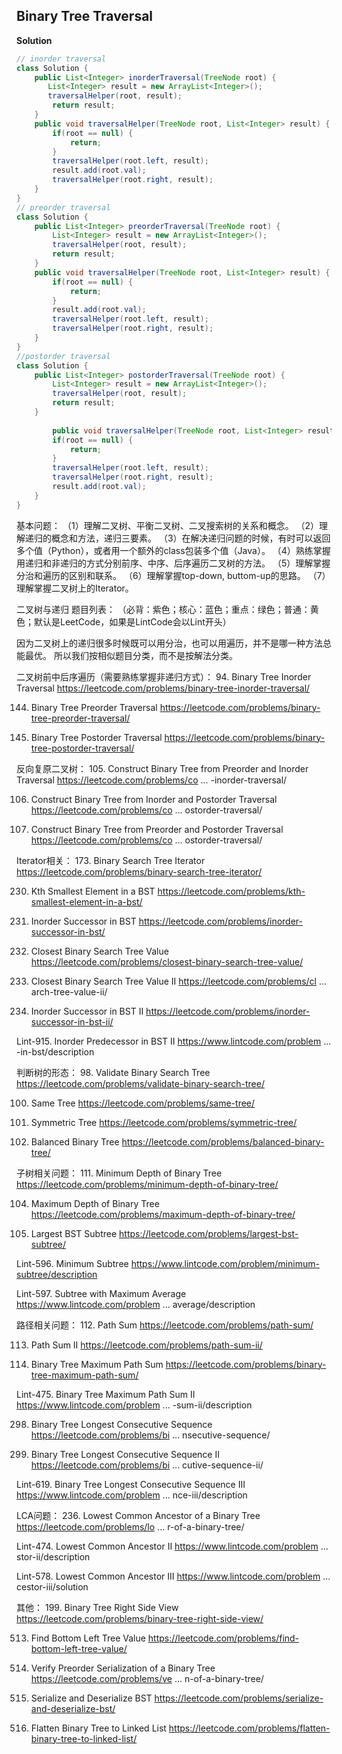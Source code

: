 ## Binary Tree Traversal

**Solution**

```java
// inorder traversal
class Solution {
    public List<Integer> inorderTraversal(TreeNode root) {
       List<Integer> result = new ArrayList<Integer>();
       traversalHelper(root, result);
        return result;
    }
    public void traversalHelper(TreeNode root, List<Integer> result) {
        if(root == null) {
            return;
        }
        traversalHelper(root.left, result);
        result.add(root.val);
        traversalHelper(root.right, result);
    }
}
// preorder traversal
class Solution {
    public List<Integer> preorderTraversal(TreeNode root) {
        List<Integer> result = new ArrayList<Integer>();
        traversalHelper(root, result);
        return result;
    }
    public void traversalHelper(TreeNode root, List<Integer> result) {
        if(root == null) {
            return;
        }
        result.add(root.val);
        traversalHelper(root.left, result);
        traversalHelper(root.right, result);
    }
}
//postorder traversal
class Solution {
    public List<Integer> postorderTraversal(TreeNode root) {
        List<Integer> result = new ArrayList<Integer>();
        traversalHelper(root, result);
        return result;
    }
    
        public void traversalHelper(TreeNode root, List<Integer> result) {
        if(root == null) {
            return;
        }
        traversalHelper(root.left, result);
        traversalHelper(root.right, result);
        result.add(root.val);
    }
}
```



基本问题：
（1）理解二叉树、平衡二叉树、二叉搜索树的关系和概念。
（2）理解递归的概念和方法，递归三要素。
（3）在解决递归问题的时候，有时可以返回多个值（Python），或者用一个额外的class包装多个值（Java）。
（4）熟练掌握用递归和非递归的方式分别前序、中序、后序遍历二叉树的方法。
（5）理解掌握分治和遍历的区别和联系。
（6）理解掌握top-down, buttom-up的思路。
（7）理解掌握二叉树上的Iterator。


二叉树与递归 题目列表：
（必背：紫色；核心：蓝色；重点：绿色；普通：黄色；默认是LeetCode，如果是LintCode会以Lint开头）

因为二叉树上的递归很多时候既可以用分治，也可以用遍历，并不是哪一种方法总能最优。
所以我们按相似题目分类，而不是按解法分类。


二叉树前中后序遍历（需要熟练掌握非递归方式）：
94. Binary Tree Inorder Traversal
https://leetcode.com/problems/binary-tree-inorder-traversal/

144. Binary Tree Preorder Traversal
https://leetcode.com/problems/binary-tree-preorder-traversal/

145. Binary Tree Postorder Traversal
https://leetcode.com/problems/binary-tree-postorder-traversal/


反向复原二叉树：
105. Construct Binary Tree from Preorder and Inorder Traversal
https://leetcode.com/problems/co ... -inorder-traversal/

106. Construct Binary Tree from Inorder and Postorder Traversal
https://leetcode.com/problems/co ... ostorder-traversal/

889. Construct Binary Tree from Preorder and Postorder Traversal
https://leetcode.com/problems/co ... ostorder-traversal/


Iterator相关：
173. Binary Search Tree Iterator
https://leetcode.com/problems/binary-search-tree-iterator/

230. Kth Smallest Element in a BST
https://leetcode.com/problems/kth-smallest-element-in-a-bst/

285. Inorder Successor in BST
https://leetcode.com/problems/inorder-successor-in-bst/

270. Closest Binary Search Tree Value
https://leetcode.com/problems/closest-binary-search-tree-value/

272. Closest Binary Search Tree Value II
https://leetcode.com/problems/cl ... arch-tree-value-ii/

510. Inorder Successor in BST II
https://leetcode.com/problems/inorder-successor-in-bst-ii/

Lint-915. Inorder Predecessor in BST II
https://www.lintcode.com/problem ... -in-bst/description


判断树的形态：
98. Validate Binary Search Tree
https://leetcode.com/problems/validate-binary-search-tree/

100. Same Tree
https://leetcode.com/problems/same-tree/

101. Symmetric Tree
https://leetcode.com/problems/symmetric-tree/

110. Balanced Binary Tree
https://leetcode.com/problems/balanced-binary-tree/


子树相关问题：
111. Minimum Depth of Binary Tree
https://leetcode.com/problems/minimum-depth-of-binary-tree/

104. Maximum Depth of Binary Tree
https://leetcode.com/problems/maximum-depth-of-binary-tree/

333. Largest BST Subtree
https://leetcode.com/problems/largest-bst-subtree/

Lint-596. Minimum Subtree
https://www.lintcode.com/problem/minimum-subtree/description

Lint-597. Subtree with Maximum Average
https://www.lintcode.com/problem ... average/description


路径相关问题：
112. Path Sum
https://leetcode.com/problems/path-sum/

113. Path Sum II
https://leetcode.com/problems/path-sum-ii/

124. Binary Tree Maximum Path Sum
https://leetcode.com/problems/binary-tree-maximum-path-sum/

Lint-475. Binary Tree Maximum Path Sum II
https://www.lintcode.com/problem ... -sum-ii/description

298. Binary Tree Longest Consecutive Sequence
https://leetcode.com/problems/bi ... nsecutive-sequence/

549. Binary Tree Longest Consecutive Sequence II
https://leetcode.com/problems/bi ... cutive-sequence-ii/

Lint-619. Binary Tree Longest Consecutive Sequence III
https://www.lintcode.com/problem ... nce-iii/description


LCA问题：
236. Lowest Common Ancestor of a Binary Tree
https://leetcode.com/problems/lo ... r-of-a-binary-tree/

Lint-474. Lowest Common Ancestor II
https://www.lintcode.com/problem ... stor-ii/description

Lint-578. Lowest Common Ancestor III
https://www.lintcode.com/problem ... cestor-iii/solution


其他：
199. Binary Tree Right Side View
https://leetcode.com/problems/binary-tree-right-side-view/

513. Find Bottom Left Tree Value
https://leetcode.com/problems/find-bottom-left-tree-value/

331. Verify Preorder Serialization of a Binary Tree
https://leetcode.com/problems/ve ... n-of-a-binary-tree/

449. Serialize and Deserialize BST
https://leetcode.com/problems/serialize-and-deserialize-bst/

114. Flatten Binary Tree to Linked List
https://leetcode.com/problems/flatten-binary-tree-to-linked-list/